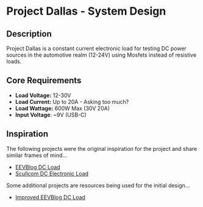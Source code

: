 
# Project Dallas - System Design

## Description

Project Dallas is a constant current electronic load for testing DC power sources in the automotive realm (12-24V) using Mosfets instead of resistive loads.

## Core Requirements

- **Load Voltage:** 12-30V
- **Load Current:** Up to 20A - Asking too much?
- **Load Wattage:** 600W Max (30V 20A)
- **Input Voltage**: ~9V (USB-C)

## Inspiration

The following projects were the original inspiration for the project and share similar frames of mind...

- [EEVBlog DC Load](https://www.youtube.com/watch?v=8xX2SVcItOA)
- [Scullcom DC Electronic Load](http://www.scullcom.uk/design-build-an-electronic-dc-load-part-1/)

Some additional projects are resources being used for the initial design...

- [Improved EEVBlog DC Load](https://www.reddit.com/r/electronics/comments/m9g10w/guide_improving_the_eevblog_diy_electronic_load/?rdt=42372)
